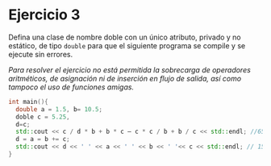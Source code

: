 # Ejercicio 3

Defina una clase de nombre doble con un único atributo, privado y no
estático, de tipo `double` para que el siguiente programa se compile y se ejecute sin
errores. 

_Para resolver el ejercicio no está permitida la sobrecarga de operadores
aritméticos, de asignación ni de inserción en flujo de salida, así como tampoco el uso de
funciones amigas._

```C++
int main(){
  double a = 1.5, b= 10.5;
  doble c = 5.25,
  d=c;
  std::cout << c / d * b + b * c – c * c / b + b / c << std::endl; //65
  d = a = b += c;
  std::cout << d << ' ' << a << ' ' << b << ' '<< c << std::endl; // 15,75 15,75 15,75 5,25
}
```

